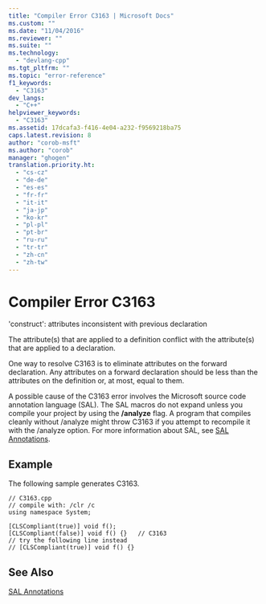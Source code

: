 ```yaml
---
title: "Compiler Error C3163 | Microsoft Docs"
ms.custom: ""
ms.date: "11/04/2016"
ms.reviewer: ""
ms.suite: ""
ms.technology: 
  - "devlang-cpp"
ms.tgt_pltfrm: ""
ms.topic: "error-reference"
f1_keywords: 
  - "C3163"
dev_langs: 
  - "C++"
helpviewer_keywords: 
  - "C3163"
ms.assetid: 17dcafa3-f416-4e04-a232-f9569218ba75
caps.latest.revision: 8
author: "corob-msft"
ms.author: "corob"
manager: "ghogen"
translation.priority.ht: 
  - "cs-cz"
  - "de-de"
  - "es-es"
  - "fr-fr"
  - "it-it"
  - "ja-jp"
  - "ko-kr"
  - "pl-pl"
  - "pt-br"
  - "ru-ru"
  - "tr-tr"
  - "zh-cn"
  - "zh-tw"
---
```

# Compiler Error C3163
'construct': attributes inconsistent with previous declaration  
  
 The attribute(s) that are applied to a definition conflict with the attribute(s) that are applied to a declaration.  
  
 One way to resolve C3163 is to eliminate attributes on the forward declaration. Any attributes on a forward declaration should be less than the attributes on the definition or, at most, equal to them.  
  
 A possible cause of the C3163 error involves the Microsoft source code annotation language (SAL). The SAL macros do not expand unless you compile your project by using the **/analyze** flag. A program that compiles cleanly without /analyze might throw C3163 if you attempt to recompile it with the /analyze option. For more information about SAL, see [SAL Annotations](../../c-runtime-library/sal-annotations.md).  
  
## Example  
 The following sample generates C3163.  
  
```  
// C3163.cpp  
// compile with: /clr /c  
using namespace System;  
  
[CLSCompliant(true)] void f();  
[CLSCompliant(false)] void f() {}   // C3163  
// try the following line instead  
// [CLSCompliant(true)] void f() {}  
```  
  
## See Also  
 [SAL Annotations](../../c-runtime-library/sal-annotations.md)